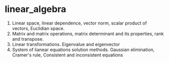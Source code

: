 # linear_algebra

1. Linear space, linear dependence, vector norm, scalar product of vectors, Euclidian space.
2. Matrix and matrix operations, matrix determinant and its properties, rank and transpose. 
3. Linear transformations. Eigenvalue and eigenvector
4. System of lianear equations solution methods. Gaussian elimination, Cramer's rule, Consistent and inconsistent equations